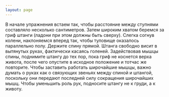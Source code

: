 ```yaml
---
layout: page
---
```

В начале упражнения встаем так, чтобы расстояние между ступнями составляло несколько сантиметров. Затем широким хватом беремся за гриф штанги (ладони при этом должны быть сверху). Слегка согнув колени, наклоняемся вперед так, чтобы туловище оказалось параллельно полу. Держите спину прямой. Штанга свободно висит в вытянутых руках, фактически касаясь голеней. Задействовав мышцы спины, поднимите штангу до тех пор, пока гриф не коснется верха живота, после чего опустите в исходное положение и тотчас же повторите. Чтобы заставить работать широчайшие мышцы, важно думать о руках как о связующих звеньях между спиной и штангой, поскольку они передают последней силу сокращения широчайших мышц. Чтобы уменьшить роль рук, подносите штангу не к груди, а к животу.